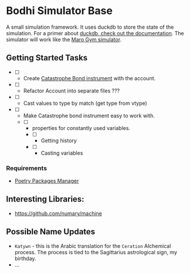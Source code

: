# Bodhi Simulator Base

A small simulation framework. It uses duckdb to store the state of the simulation. For a primer about [duckdb, check out the documentation](https://duckdb.org/). The simulator will work like the [Maro Gym simulator](https://maro.readthedocs.io/en/).





## Getting Started Tasks

- [ ] - Create [Catastrophe Bond instrument](https://youtu.be/QfWvrpJgPPo) with the account.
- [ ] - Refactor Account into separate files ???
- [ ] - Cast values to type by match (get type from vtype) 
- [ ] - Make Catastrophe bond instrument easy to work with. 
  - [ ] - properties for constantly used variables.
    - [ ] - Getting history
    - [ ] - Casting variables

### Requirements

- [Poetry Packages Manager](https://python-poetry.org/) 


## Interesting Libraries:

- https://github.com/numary/machine


## Possible Name Updates

- `Katywn` - this is the Arabic translation for the `Ceration` Alchemical process. The process is tied to the Sagittarius astrological sign, my birthday. 
- ...